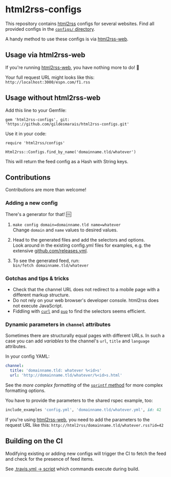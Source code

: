 # html2rss-configs

This repository contains [html2rss](https://github.com/gildesmarais/html2rss) configs for several websites. Find all provided configs in the [`configs/` directory](https://github.com/gildesmarais/html2rss-configs/tree/master/lib/html2rss/configs).

A handy method to use these configs is via [html2rss-web](https://github.com/gildesmarais/html2rss-web).

## Usage via html2rss-web

If you're running [html2rss-web](https://github.com/gildesmarais/html2rss-web),
you have nothing more to do! 🎉

Your full request URL might looks like this:
`http://localhost:3000/espn.com/f1.rss`

## Usage without html2rss-web

Add this line to your Gemfile:

`gem 'html2rss-configs', git: 'https://github.com/gildesmarais/html2rss-configs.git'`

Use it in your code:

```
require 'html2rss/configs'

Html2rss::Configs.find_by_name('domainname.tld/whatever')
```

This will return the feed config as a Hash with String keys.

## Contributions

Contributions are more than welcome!

### Adding a new config

There's a generator for that! 🆒

1. `make config domain=domainname.tld name=whatever`  
    Change `domain` and `name` values to desired values.
2. Head to the generated files and add the selectors and options.  
    Look around in the existing config.yml files for examples, e.g. the extensive [github.com/releases.yml](https://github.com/gildesmarais/html2rss-configs/blob/master/lib/html2rss/configs/github.com/releases.yml).

3. To see the generated feed, run:  
    `bin/fetch domainname.tld/whatever`

### Gotchas and tips & tricks

- Check that the channel URL does not redirect to a mobile page with a different markup structure.
- Do not rely on your web browser's developer console. html2rss does not execute JavaScript.
- Fiddling with [`curl`](https://github.com/curl/curl) and [`pup`](https://github.com/ericchiang/pup) to find the selectors seems efficient.

### Dynamic parameters in `channel` attributes

Sometimes there are structurally equal pages with different URLs. In such a case you can add *variables* to the channel's `url`, `title` and `language` attributes.

In your config YAML:

```yaml
channel:
  title: 'domainname.tld: whatever %<id>s'
  url: 'http://domainname.tld/whatever/%<id>s.html'
```

See the *more complex formatting* of the [`sprintf` method](https://ruby-doc.org/core-2.6.3/Kernel.html#method-i-sprintf) for more complex formatting options.

You have to provide the parameters to the shared rspec example, too:

```ruby
include_examples 'config.yml', 'domainname.tld/whatever.yml', id: 42
```

If you're using [html2rss-web](https://github.com/gildesmarais/html2rss-web), you need to add the parameters to the request URL like this: `http://html2rss/domainname.tld/whatever.rss?id=42`

## Building on the CI

Modifying existing or adding new configs will trigger the CI to fetch the feed
and check for the presence of feed items.

See [.travis.yml -> script](https://github.com/gildesmarais/html2rss-configs/blob/master/.travis.yml) which commands execute during build.
